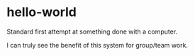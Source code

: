 # hello-world
Standard first attempt at something done with a computer.

I can truly see the benefit of this system for group/team work. 
